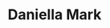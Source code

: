 ---
# Display name
title: Daniella Mark

# Is this the primary user of the site?
superuser: FALSE # true or false

# Role/position
role: The Channel Co

social:
- icon: linkedin
  icon_pack: fab
  link: https://www.linkedin.com/in/daniellamark




# Enter email to display Gravatar (if Gravatar enabled in Config)
email: 'daniella@procogia.com'

# Highlight the author in author lists? (true/false)
highlight_name: false

# Organizational groups that you belong to (for People widget)
#   Set this to `[]` or comment out if you are not using People widget.
user_groups:
- Organising Committee
---